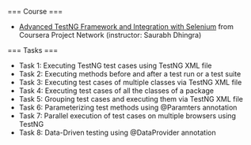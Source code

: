 === Course ===
- [Advanced TestNG Framework and Integration with Selenium](https://www.coursera.org/projects/advanced-testng-framework-integration-with-selenium) from Coursera Project Network (instructor: Saurabh Dhingra)

=== Tasks ===
- Task 1: Executing TestNG test cases using TestNG XML file
- Task 2: Executing methods before and after a test run or a test suite
- Task 3: Executing test cases of multiple classes via TestNG XML file
- Task 4: Executing test cases of all the classes of a package
- Task 5: Grouping test cases and executing them via TestNG XML file
- Task 6: Parameterizing test methods using @Paramters annotation
- Task 7: Parallel execution of test cases on multiple browsers using TestNG
- Task 8: Data-Driven testing using @DataProvider annotation